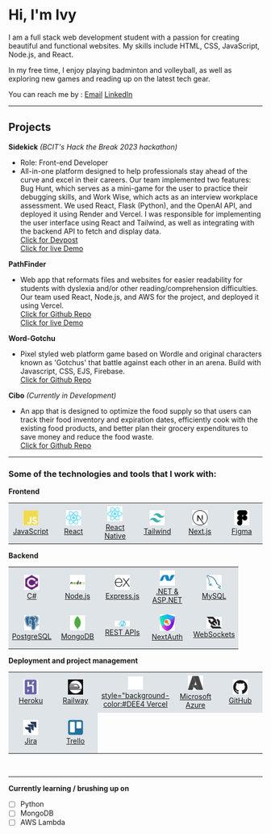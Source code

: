 # Hi, I'm Ivy

I am a full stack web development student with a passion for creating beautiful and functional websites. My skills include HTML, CSS, JavaScript, Node.js, and React.

In my free time, I enjoy playing badminton and volleyball, as well as exploring new games and reading up on the latest tech gear.

You can reach me by :
[Email](ivyhwlee920@gmail.com)
[LinkedIn](https://www.linkedin.com/in/ivy-hw-lee/)

<hr>

## Projects

**Sidekick** _(BCIT's Hack the Break 2023 hackathon)_

- Role: Front-end Developer
- All-in-one platform designed to help professionals stay ahead of the curve and excel in their careers. Our team implemented two features: Bug Hunt, which serves as a mini-game for the user to practice their debugging skills, and Work Wise, which acts as an interview workplace assessment. We used React, Flask (Python), and the OpenAI API, and deployed it using Render and Vercel.
  I was responsible for implementing the user interface using React and Tailwind, as well as integrating with the backend API to fetch and display data.<br>
  [Click for Devpost](https://devpost.com/software/sidekick-3pwb7e)<br>
  [Click for live Demo](https://sidekick-front-end.vercel.app/)

**PathFinder**

- Web app that reformats files and websites for easier readability for students with dyslexia and/or other reading/comprehension difficulties. Our team used React, Node.js, and AWS for the project, and deployed it using Vercel.<br>
  [Click for Github Repo](https://github.com/hlee443/PathFinder-Athena)<br>
  [Click for live Demo](https://pathfinder-athena.vercel.app/)

**Word-Gotchu**

- Pixel styled web platform game based on Wordle and original characters known as 'Gotchus' that battle against each other in an arena. Build with Javascript, CSS, EJS, Firebase.<br>
  [Click for Github Repo](https://github.com/iantelli/word-gotchu)

**Cibo** _(Currently in Development)_

- An app that is designed to optimize the food supply so that users can track their food inventory and expiration dates, efficiently cook with the existing food products, and better plan their grocery expenditures to save money and reduce the food waste.<br>
  [Click for Github Repo](https://github.com/myCibo/myCiboNative)

<hr>

### Some of the technologies and tools that I work with:

**Frontend**

<table>
  <tr style="background-color:#DEE4E7">
    <td align="center" width="75" height="75">
      <a href="https://developer.mozilla.org/en-US/docs/Web/JavaScript">
        <img src="./images/javascript.svg" alt="JavaScript" width="30" />
        <br />
        JavaScript
      </a>
    </td>
    <td align="center" width="75" height="75">
      <a href="https://reactjs.org/">
        <img src="./images/react.svg" alt="React" width="30" />
        <br />
        React
      </a>
    </td>
    <td align="center" width="75" height="75">
      <a href="https://reactnative.dev/">
        <img src="./images/react.svg" alt="React Native" width="30" />
        <br />
        React Native
      </a>
    </td>
    <td align="center" width="75" height="75">
      <a href="https://tailwindcss.com/">
        <img src="./images/tailwindcss.svg" alt="Tailwind" width="30" />
        <br />
        Tailwind
      </a>
    </td>
    <td align="center" width="75" height="75">
      <a href="https://nextjs.org/">
        <img src="./images/nextjs.svg" alt="Next.js" width="30" />
        <br />
        Next.js
      </a>
    </td>
    <td align="center" width="75" height="75">
      <a href="https://www.figma.com/">
        <img src="./images/figma.svg" alt="Figma" width="30" />
        <br />
        Figma
      </a>
    </td>
  </tr>
</table>

**Backend**

<table>
  <tr style="background-color:#DEE4E7">
    <td align="center" width="75" height="75">
      <a href="https://docs.microsoft.com/en-us/dotnet/csharp/">
        <img src="./images/csharp.svg" alt="C#" width="30" />
        <br />
        C#
      </a>
    </td>
    <td align="center" width="75" height="75">
      <a href="https://nodejs.org/">
        <img src="./images/nodejs.svg" alt="Node.js" width="30" />
        <br />
        Node.js
      </a>
    </td>
    <td align="center" width="75" height="75">
      <a href="https://expressjs.com/">
        <img src="./images/express.svg" alt="Express.js" width="30" />
        <br />
        Express.js
      </a>
    </td>
    <td align="center" width="75" height="75">
      <a href="https://dotnet.microsoft.com/apps/aspnet">
        <img src="./images/dot-net.svg" alt=".NET & ASP.NET" width="30" />
        <br />
        .NET & ASP.NET
      </a>
    </td>
    <td align="center" width="75" height="75">
      <a href="https://www.mysql.com/">
        <img src="./images/mysql.svg" alt="MySQL" width="30" />
        <br />
        MySQL
      </a>
    </td>
  </tr>
  <tr style="background-color:#DEE4E7">
    <td align="center" width="75" height="75">
      <a href="https://www.postgresql.org/">
        <img src="./images/postgresql.svg" alt="PostgreSQL" width="30" />
        <br />
        PostgreSQL
      </a>
    </td>
    <td align="center" width="75" height="75">
      <a href="https://www.mongodb.com/">
        <img src="./images/mongodb.svg" alt="MongoDB" width="30" />
        <br />
        MongoDB
      </a>
    </td>
    <td align="center" width="75" height="75">
      <a href="https://restfulapi.net/">
        <img src="./images/restapi.svg" alt="REST API" width="30" />
        <br />
        REST APIs
      </a>
    </td>
    <td align="center" width="75" height="75">
      <a href="https://next-auth.js.org/">
        <img src="./images/nextauth.png" alt="NextAuth" width="30" />
        <br />
        NextAuth
      </a>
    </td>
    <td align="center" width="75" height="75">
      <a href="https://socket.io/">
        <img src="./images/websocket.svg" alt="WebSockets" width="30" />
        <br />
        WebSockets
      </a>
    </td>
  </tr>
</table>

**Deployment and project management**

<table>
  <tr style="background-color:#DEE4E7">
    <td align="center" width="75" height="75">
      <a href="https://www.heroku.com/">
        <img src="./images/heroku.svg" alt="Heroku" width="30" />
        <br />
        Heroku
      </a>
    </td>
    <td align="center" width="75" height="75">
      <a href="https://railway.app/">
        <img src="./images/railway.png" alt="Railway" width="30" />
        <br />
        Railway
      </a>
    </td>
    <td align="center" width="75" height="75">
      <a href="https://vercel.com/">
        <img src="./images/vercel.svg" alt="Vercel" width="30" style="background-color:black" />
        <br />style="background-color:#DEE4
        Vercel
      </a>
    </td>
    <td align="center" width="75" height="75">
      <a href="https://azure.microsoft.com/en-us/">
        <img src="./images/azure.svg" alt="Microsoft Azure" width="30" />
        <br />
        Microsoft Azure
      </a>
    </td>
    <td align="center" width="75" height="75">
      <a href="https://github.com/">
        <img src="./images/github.svg" alt="GitHub" width="30" />
        <br />
        GitHub
      </a>
    </td>
  </tr>
  <tr style="background-color:#DEE4E7">
    <td align="center" width="75" height="75">
      <a href="https://www.atlassian.com/software/jira">
        <img src="./images/jira.svg" alt="Jira" width="30" />
        <br />
        Jira
      </a>
    </td>
    <td align="center" width="75" height="75">
      <a href="https://trello.com/">
        <img src="./images/trello.svg" alt="Trello" width="30" />
        <br />
        Trello
      </a>
    </td>
  </tr>
</table>

<br>
<hr>

**Currently learning / brushing up on**

- [ ] Python
- [ ] MongoDB
- [ ] AWS Lambda
